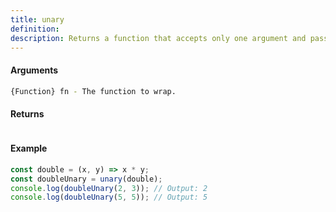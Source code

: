 ```yaml
---
title: unary
definition: 
description: Returns a function that accepts only one argument and passes it to the original function.
---
```



#### Arguments


```bash
{Function} fn - The function to wrap.
```


#### Returns


```bash

```


#### Example


```ts
const double = (x, y) => x * y;const doubleUnary = unary(double);console.log(doubleUnary(2, 3)); // Output: 2console.log(doubleUnary(5, 5)); // Output: 5
```